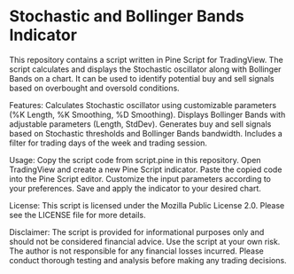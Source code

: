 # Stochastic and Bollinger Bands Indicator

This repository contains a script written in Pine Script for TradingView. The script calculates and displays the Stochastic oscillator along with Bollinger Bands on a chart. It can be used to identify potential buy and sell signals based on overbought and oversold conditions.

Features:
Calculates Stochastic oscillator using customizable parameters (%K Length, %K Smoothing, %D Smoothing).
Displays Bollinger Bands with adjustable parameters (Length, StdDev).
Generates buy and sell signals based on Stochastic thresholds and Bollinger Bands bandwidth.
Includes a filter for trading days of the week and trading session.

Usage:
Copy the script code from script.pine in this repository.
Open TradingView and create a new Pine Script indicator.
Paste the copied code into the Pine Script editor.
Customize the input parameters according to your preferences.
Save and apply the indicator to your desired chart.


License:
This script is licensed under the Mozilla Public License 2.0. Please see the LICENSE file for more details.

Disclaimer:
The script is provided for informational purposes only and should not be considered financial advice.
Use the script at your own risk. The author is not responsible for any financial losses incurred.
Please conduct thorough testing and analysis before making any trading decisions.
